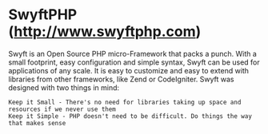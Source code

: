 SwyftPHP (http://www.swyftphp.com)
========================================

Swyft is an Open Source PHP micro-Framework that packs a punch. With a small footprint, easy configuration and simple syntax, Swyft can be used for applications of any scale. It is easy to customize and easy to extend with libraries from other frameworks, like Zend or CodeIgniter. Swyft was designed with two things in mind:

    Keep it Small - There's no need for libraries taking up space and resources if we never use them
    Keep it Simple - PHP doesn't need to be difficult. Do things the way that makes sense
